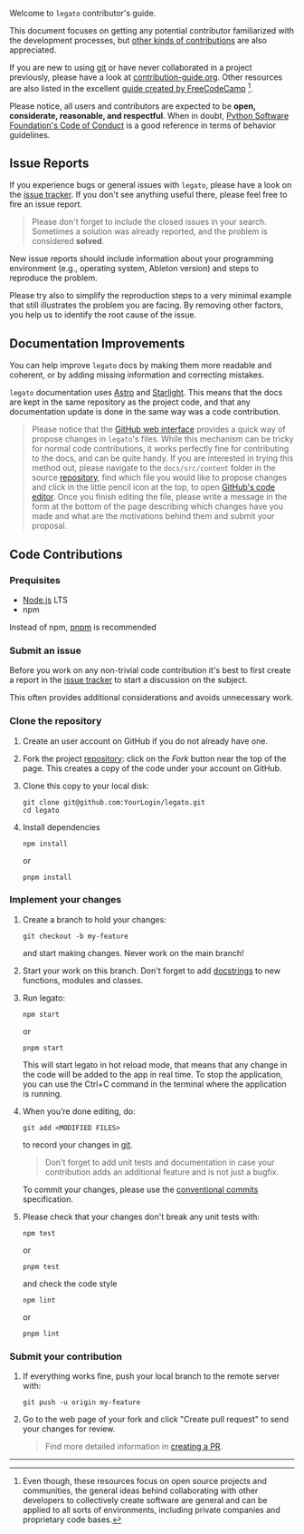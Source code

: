 Welcome to `legato` contributor's guide.

This document focuses on getting any potential contributor familiarized with the development processes, but [other kinds of contributions] are also appreciated.

If you are new to using [git] or have never collaborated in a project previously, please have a look at [contribution-guide.org]. Other resources are also listed in the excellent [guide created by FreeCodeCamp] [^contrib1].

Please notice, all users and contributors are expected to be **open, considerate, reasonable, and respectful**. When in doubt, [Python Software Foundation's Code of Conduct] is a good reference in terms of behavior guidelines.

## Issue Reports

If you experience bugs or general issues with `legato`, please have a look on the [issue tracker].
If you don't see anything useful there, please feel free to fire an issue report.

> Please don't forget to include the closed issues in your search.
> Sometimes a solution was already reported, and the problem is considered **solved**.

New issue reports should include information about your programming environment (e.g., operating system, Ableton version) and steps to reproduce the problem.

Please try also to simplify the reproduction steps to a very minimal example that still illustrates the problem you are facing. By removing other factors, you help us to identify the root cause of the issue.

## Documentation Improvements

You can help improve `legato` docs by making them more readable and coherent, or by adding missing information and correcting mistakes.

`legato` documentation uses [Astro] and [Starlight].
This means that the docs are kept in the same repository as the project code, and that any documentation update is done in the same way was a code contribution.


>   Please notice that the [GitHub web interface] provides a quick way of propose changes in `legato`'s files. While this mechanism can be tricky for normal code contributions, it works perfectly fine for contributing to the docs, and can be quite handy.
> If you are interested in trying this method out, please navigate to the `docs/src/content` folder in the source [repository], find which file you would like to propose changes and click in the little pencil icon at the top, to open [GitHub's code editor]. Once you finish editing the file, please write a message in the form at the bottom of the page describing which changes have you made and what are the motivations behind them and submit your proposal.


## Code Contributions

### Prequisites

- [Node.js] LTS
- npm

Instead of npm, [pnpm] is recommended

### Submit an issue

Before you work on any non-trivial code contribution it's best to first create a report in the [issue tracker] to start a discussion on the subject.

This often provides additional considerations and avoids unnecessary work.

### Clone the repository

1. Create an user account on GitHub if you do not already have one.

2. Fork the project [repository]: click on the *Fork* button near the top of the page. This creates a copy of the code under your account on GitHub.

3. Clone this copy to your local disk:
    ```
    git clone git@github.com:YourLogin/legato.git
    cd legato
    ```

4. Install dependencies
    ```
    npm install
    ```
    or
    ```
    pnpm install
    ```

### Implement your changes

1. Create a branch to hold your changes:

    ```
    git checkout -b my-feature
    ```
    and start making changes. Never work on the main branch!

2. Start your work on this branch. Don't forget to add [docstrings] to new functions, modules and classes.
   
3. Run legato:
    ```
    npm start
    ```
    or
    ```
    pnpm start
    ```
    This will start legato in hot reload mode, that means that any change in the code will be added to the app in real time.
    To stop the application, you can use the Ctrl+C command in the terminal where the application is running.

4. When you’re done editing, do:

    ```
    git add <MODIFIED FILES>
    ```
    to record your changes in [git].


   > Don't forget to add unit tests and documentation in case your contribution adds an additional feature and is not just a bugfix.

    To commit your changes, please use the [conventional commits] specification.

5. Please check that your changes don't break any unit tests with:

    ```
    npm test
    ```
    or
    ```
    pnpm test
    ```
  
    and check the code style
    ```
    npm lint
    ```
    or
    ```
    pnpm lint
    ```



### Submit your contribution

1. If everything works fine, push your local branch to the remote server with:

    ```
    git push -u origin my-feature
    ```

2. Go to the web page of your fork and click "Create pull request" to send your changes for review.
    >Find more detailed information in [creating a PR].

---

[^contrib1]: Even though, these resources focus on open source projects and communities, the general ideas behind collaborating with other developers to collectively create software are general and can be applied to all sorts of environments, including private companies and proprietary code bases.


[Astro]: https://astro.build/
[contribution-guide.org]: http://www.contribution-guide.org/
[conventional commits]: https://www.conventionalcommits.org/
[creating a pr]: https://docs.github.com/en/pull-requests/collaborating-with-pull-requests/proposing-changes-to-your-work-with-pull-requests/creating-a-pull-request
[docstrings]: https://www.typescriptlang.org/docs/handbook/jsdoc-supported-types.html
[git]: https://git-scm.com
[github web interface]: https://docs.github.com/en/github/managing-files-in-a-repository/managing-files-on-github/editing-files-in-your-repository
[github's code editor]: https://docs.github.com/en/github/managing-files-in-a-repository/managing-files-on-github/editing-files-in-your-repository
[github's fork and pull request workflow]: https://guides.github.com/activities/forking/
[guide created by freecodecamp]: https://github.com/freecodecamp/how-to-contribute-to-open-source
[Node.js]: https://nodejs.org/en
[other kinds of contributions]: https://opensource.guide/how-to-contribute
[pnpm]: https://pnpm.io/
[python software foundation's code of conduct]: https://www.python.org/psf/conduct/
[Starlight]: https://starlight.astro.build/


[repository]: https://github.com/pruizlezcano/legato
[issue tracker]: https://github.com/pruizlezcano/legato/issues
